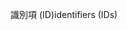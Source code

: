 <span data-ttu-id="a8c08-101">識別項 (ID)</span><span class="sxs-lookup"><span data-stu-id="a8c08-101">identifiers (IDs)</span></span>